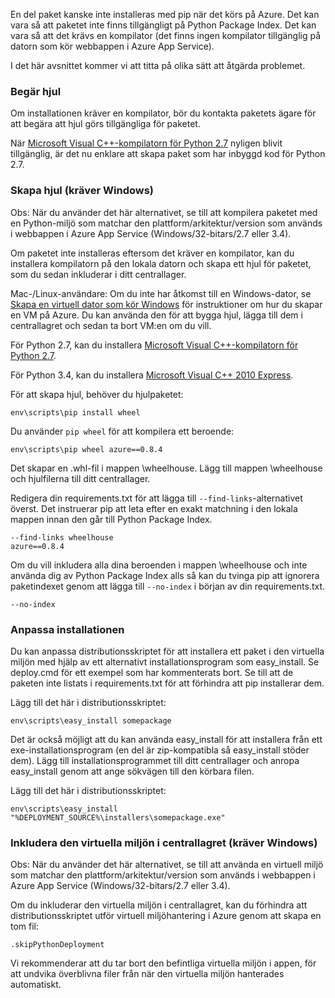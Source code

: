 En del paket kanske inte installeras med pip när det körs på Azure.  Det kan vara så att paketet inte finns tillgängligt på Python Package Index.  Det kan vara så att det krävs en kompilator (det finns ingen kompilator tillgänglig på datorn som kör webbappen i Azure App Service).

I det här avsnittet kommer vi att titta på olika sätt att åtgärda problemet.

### Begär hjul

Om installationen kräver en kompilator, bör du kontakta paketets ägare för att begära att hjul görs tillgängliga för paketet.

När [Microsoft Visual C++-kompilatorn för Python 2.7][] nyligen blivit tillgänglig, är det nu enklare att skapa paket som har inbyggd kod för Python 2.7.

### Skapa hjul (kräver Windows)

Obs: När du använder det här alternativet, se till att kompilera paketet med en Python-miljö som matchar den plattform/arkitektur/version som används i webbappen i Azure App Service (Windows/32-bitars/2.7 eller 3.4).

Om paketet inte installeras eftersom det kräver en kompilator, kan du installera kompilatorn på den lokala datorn och skapa ett hjul för paketet, som du sedan inkluderar i ditt centrallager.

Mac-/Linux-användare: Om du inte har åtkomst till en Windows-dator, se [Skapa en virtuell dator som kör Windows][] för instruktioner om hur du skapar en VM på Azure.  Du kan använda den för att bygga hjul, lägga till dem i centrallagret och sedan ta bort VM:en om du vill. 

För Python 2.7, kan du installera [Microsoft Visual C++-kompilatorn för Python 2.7][].

För Python 3.4, kan du installera [Microsoft Visual C++ 2010 Express][].

För att skapa hjul, behöver du hjulpaketet:

    env\scripts\pip install wheel

Du använder `pip wheel` för att kompilera ett beroende:

    env\scripts\pip wheel azure==0.8.4

Det skapar en .whl-fil i mappen \wheelhouse.  Lägg till mappen \wheelhouse och hjulfilerna till ditt centrallager.

Redigera din requirements.txt för att lägga till `--find-links`-alternativet överst. Det instruerar pip att leta efter en exakt matchning i den lokala mappen innan den går till Python Package Index.

    --find-links wheelhouse
    azure==0.8.4

Om du vill inkludera alla dina beroenden i mappen \wheelhouse och inte använda dig av Python Package Index alls så kan du tvinga pip att ignorera paketindexet genom att lägga till `--no-index` i början av din requirements.txt.

    --no-index

### Anpassa installationen

Du kan anpassa distributionsskriptet för att installera ett paket i den virtuella miljön med hjälp av ett alternativt installationsprogram som easy\_install.  Se deploy.cmd för ett exempel som har kommenterats bort.  Se till att de paketen inte listats i requirements.txt för att förhindra att pip installerar dem.

Lägg till det här i distributionsskriptet:

    env\scripts\easy_install somepackage

Det är också möjligt att du kan använda easy\_install för att installera från ett exe-installationsprogram (en del är zip-kompatibla så easy\_install stöder dem).  Lägg till installationsprogrammet till ditt centrallager och anropa easy\_install genom att ange sökvägen till den körbara filen.

Lägg till det här i distributionsskriptet:

    env\scripts\easy_install "%DEPLOYMENT_SOURCE%\installers\somepackage.exe"

### Inkludera den virtuella miljön i centrallagret (kräver Windows)

Obs: När du använder det här alternativet, se till att använda en virtuell miljö som matchar den plattform/arkitektur/version som används i webbappen i Azure App Service (Windows/32-bitars/2.7 eller 3.4).

Om du inkluderar den virtuella miljön i centrallagret, kan du förhindra att distributionsskriptet utför virtuell miljöhantering i Azure genom att skapa en tom fil:

    .skipPythonDeployment

Vi rekommenderar att du tar bort den befintliga virtuella miljön i appen, för att undvika överblivna filer från när den virtuella miljön hanterades automatiskt.


[Skapa en virtuell dator som kör Windows]: http://azure.microsoft.com/documentation/articles/virtual-machines-windows-hero-tutorial/
[Microsoft Visual C++-kompilatorn för Python 2.7]: http://aka.ms/vcpython27
[Microsoft Visual C++ 2010 Express]: http://go.microsoft.com/?linkid=9709949



<!--HONumber=Jun16_HO2-->


